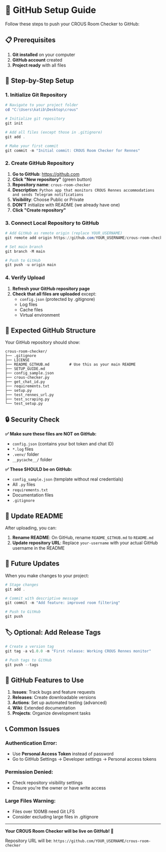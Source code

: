 # 🚀 GitHub Setup Guide

Follow these steps to push your CROUS Room Checker to GitHub:

## 📋 Prerequisites

1. **Git installed** on your computer
2. **GitHub account** created
3. **Project ready** with all files

## 🔧 Step-by-Step Setup

### 1. Initialize Git Repository

```powershell
# Navigate to your project folder
cd "C:\Users\katib\Desktop\crous"

# Initialize git repository
git init

# Add all files (except those in .gitignore)
git add .

# Make your first commit
git commit -m "Initial commit: CROUS Room Checker for Rennes"
```

### 2. Create GitHub Repository

1. **Go to GitHub**: https://github.com
2. **Click "New repository"** (green button)
3. **Repository name**: `crous-room-checker`
4. **Description**: `Python app that monitors CROUS Rennes accommodations and sends Telegram notifications`
5. **Visibility**: Choose Public or Private
6. **DON'T** initialize with README (we already have one)
7. **Click "Create repository"**

### 3. Connect Local Repository to GitHub

```powershell
# Add GitHub as remote origin (replace YOUR_USERNAME)
git remote add origin https://github.com/YOUR_USERNAME/crous-room-checker.git

# Set main branch
git branch -M main

# Push to GitHub
git push -u origin main
```

### 4. Verify Upload

1. **Refresh your GitHub repository page**
2. **Check that all files are uploaded** except:
   - `config.json` (protected by .gitignore)
   - Log files
   - Cache files
   - Virtual environment

## 📁 Expected GitHub Structure

Your GitHub repository should show:

```
crous-room-checker/
├── .gitignore
├── LICENSE
├── README_GITHUB.md         # Use this as your main README
├── SETUP_GUIDE.md
├── config_sample.json
├── crous-checker.py
├── get_chat_id.py
├── requirements.txt
├── setup.py
├── test_rennes_url.py
├── test_scraping.py
└── test_setup.py
```

## 🔒 Security Check

**✅ Make sure these files are NOT on GitHub:**
- `config.json` (contains your bot token and chat ID)
- `*.log` files
- `.venv/` folder
- `__pycache__/` folder

**✅ These SHOULD be on GitHub:**
- `config_sample.json` (template without real credentials)
- All `.py` files
- `requirements.txt`
- Documentation files
- `.gitignore`

## 📝 Update README

After uploading, you can:

1. **Rename README**: On GitHub, rename `README_GITHUB.md` to `README.md`
2. **Update repository URL**: Replace `your-username` with your actual GitHub username in the README

## 🎯 Future Updates

When you make changes to your project:

```powershell
# Stage changes
git add .

# Commit with descriptive message
git commit -m "Add feature: improved room filtering"

# Push to GitHub
git push
```

## 🏷️ Optional: Add Release Tags

```powershell
# Create a version tag
git tag -a v1.0.0 -m "First release: Working CROUS Rennes monitor"

# Push tags to GitHub
git push --tags
```

## 🌟 GitHub Features to Use

1. **Issues**: Track bugs and feature requests
2. **Releases**: Create downloadable versions
3. **Actions**: Set up automated testing (advanced)
4. **Wiki**: Extended documentation
5. **Projects**: Organize development tasks

## 📞 Common Issues

### Authentication Error:
- Use **Personal Access Token** instead of password
- Go to GitHub Settings → Developer settings → Personal access tokens

### Permission Denied:
- Check repository visibility settings
- Ensure you're the owner or have write access

### Large Files Warning:
- Files over 100MB need Git LFS
- Consider excluding large files in .gitignore

---

**Your CROUS Room Checker will be live on GitHub! 🎉**

Repository URL will be: `https://github.com/YOUR_USERNAME/crous-room-checker`
